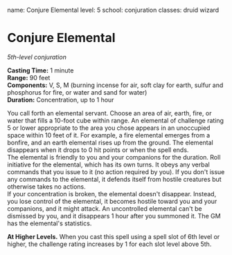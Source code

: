 name: Conjure Elemental
level: 5
school: conjuration
classes: druid
         wizard

# Conjure Elemental 
_5th-level conjuration_ 

**Casting Time:** 1 minute    
**Range:** 90 feet    
**Components:** V, S, M (burning incense for air, soft clay for earth, sulfur and phosphorus for fire, or water and sand for water)    
**Duration:** Concentration, up to 1 hour 

You call forth an elemental servant. Choose an area of air, earth, fire, or water that fills a 10-foot cube within range. An elemental of challenge rating 5 or lower appropriate to the area you chose appears in an unoccupied space within 10 feet of it. For example, a fire elemental emerges from a bonfire, and an earth elemental rises up from the ground. The elemental disappears when it drops to 0 hit points or when the spell ends.    
The elemental is friendly to you and your companions for the duration. Roll initiative for the elemental, which has its own turns. It obeys any verbal commands that you issue to it (no action required by you). If you don't issue any commands to the elemental, it defends itself from hostile creatures but otherwise takes no actions.    
If your concentration is broken, the elemental doesn't disappear. Instead, you lose control of the elemental, it becomes hostile toward you and your companions, and it might attack. An uncontrolled elemental can't be dismissed by you, and it disappears 1 hour after you summoned it. The GM has the elemental's statistics. 

**At Higher Levels.** When you cast this spell using a spell slot of 6th level or higher, the challenge rating increases by 1 for each slot level above 5th. 